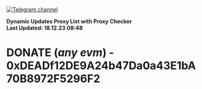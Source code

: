 [![Telegram channel](https://img.shields.io/endpoint?url=https://runkit.io/damiankrawczyk/telegram-badge/branches/master?url=https://t.me/n4z4v0d)](https://t.me/n4z4v0d) 

**Dynamic Updates Proxy List with Proxy Checker**  
**Last Updated: 18.12.23 08:48**

# DONATE (_any evm_) - 0xDEADf12DE9A24b47Da0a43E1bA70B8972F5296F2

